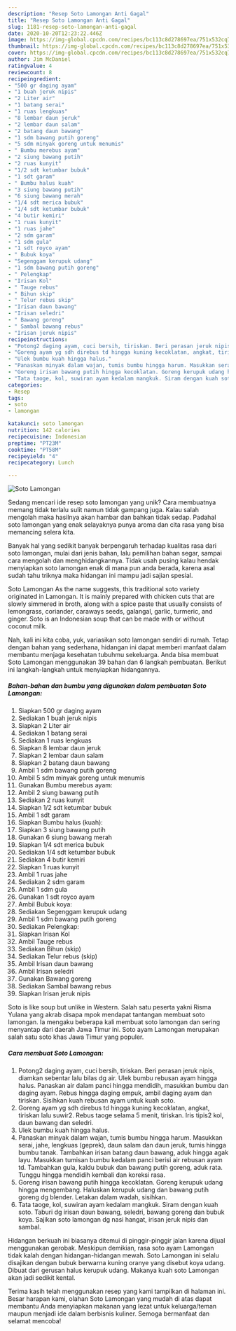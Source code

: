 ```yaml
---
description: "Resep Soto Lamongan Anti Gagal"
title: "Resep Soto Lamongan Anti Gagal"
slug: 1181-resep-soto-lamongan-anti-gagal
date: 2020-10-20T12:23:22.446Z
image: https://img-global.cpcdn.com/recipes/bc113c8d278697ea/751x532cq70/soto-lamongan-foto-resep-utama.jpg
thumbnail: https://img-global.cpcdn.com/recipes/bc113c8d278697ea/751x532cq70/soto-lamongan-foto-resep-utama.jpg
cover: https://img-global.cpcdn.com/recipes/bc113c8d278697ea/751x532cq70/soto-lamongan-foto-resep-utama.jpg
author: Jim McDaniel
ratingvalue: 4
reviewcount: 8
recipeingredient:
- "500 gr daging ayam"
- "1 buah jeruk nipis"
- "2 Liter air"
- "1 batang serai"
- "1 ruas lengkuas"
- "8 lembar daun jeruk"
- "2 lembar daun salam"
- "2 batang daun bawang"
- "1 sdm bawang putih goreng"
- "5 sdm minyak goreng untuk menumis"
- " Bumbu merebus ayam"
- "2 siung bawang putih"
- "2 ruas kunyit"
- "1/2 sdt ketumbar bubuk"
- "1 sdt garam"
- " Bumbu halus kuah"
- "3 siung bawang putih"
- "6 siung bawang merah"
- "1/4 sdt merica bubuk"
- "1/4 sdt ketumbar bubuk"
- "4 butir kemiri"
- "1 ruas kunyit"
- "1 ruas jahe"
- "2 sdm garam"
- "1 sdm gula"
- "1 sdt royco ayam"
- " Bubuk koya"
- "Segenggam kerupuk udang"
- "1 sdm bawang putih goreng"
- " Pelengkap"
- "Irisan Kol"
- " Tauge rebus"
- " Bihun skip"
- " Telur rebus skip"
- "Irisan daun bawang"
- "Irisan seledri"
- " Bawang goreng"
- " Sambal bawang rebus"
- "Irisan jeruk nipis"
recipeinstructions:
- "Potong2 daging ayam, cuci bersih, tiriskan. Beri perasan jeruk nipis, diamkan sebentar lalu bilas dg air. Ulek bumbu rebusan ayam hingga halus. Panaskan air dalam panci hingga mendidih, masukkan bumbu dan daging ayam. Rebus hingga daging empuk, ambil daging ayam dan tiriskan. Sisihkan kuah rebusan ayam untuk kuah soto."
- "Goreng ayam yg sdh direbus td hingga kuning kecoklatan, angkat, tiriskan lalu suwir2. Rebus taoge selama 5 menit, tiriskan. Iris tipis2 kol, daun bawang dan seledri."
- "Ulek bumbu kuah hingga halus."
- "Panaskan minyak dalam wajan, tumis bumbu hingga harum. Masukkan serai, jahe, lengkuas (geprek), daun salam dan daun jeruk, tumis hingga bumbu tanak. Tambahkan irisan batang daun bawang, aduk hingga agak layu. Masukkan tumisan bumbu kedalam panci berisi air rebusan ayam td. Tambahkan gula, kaldu bubuk dan bawang putih goreng, aduk rata. Tunggu hingga mendidih kembali dan koreksi rasa."
- "Goreng irisan bawang putih hingga kecoklatan. Goreng kerupuk udang hingga mengembang. Haluskan kerupuk udang dan bawang putih goreng dg blender. Letakan dalam wadah, sisihkan."
- "Tata taoge, kol, suwiran ayam kedalam mangkuk. Siram dengan kuah soto. Taburi dg irisan daun bawang, seledri, bawang goreng dan bubuk koya. Sajikan soto lamongan dg nasi hangat, irisan jeruk nipis dan sambal."
categories:
- Resep
tags:
- soto
- lamongan

katakunci: soto lamongan 
nutrition: 142 calories
recipecuisine: Indonesian
preptime: "PT23M"
cooktime: "PT58M"
recipeyield: "4"
recipecategory: Lunch

---
```



![Soto Lamongan](https://img-global.cpcdn.com/recipes/bc113c8d278697ea/751x532cq70/soto-lamongan-foto-resep-utama.jpg)

Sedang mencari ide resep soto lamongan yang unik? Cara membuatnya memang tidak terlalu sulit namun tidak gampang juga. Kalau salah mengolah maka hasilnya akan hambar dan bahkan tidak sedap. Padahal soto lamongan yang enak selayaknya punya aroma dan cita rasa yang bisa memancing selera kita.

Banyak hal yang sedikit banyak berpengaruh terhadap kualitas rasa dari soto lamongan, mulai dari jenis bahan, lalu pemilihan bahan segar, sampai cara mengolah dan menghidangkannya. Tidak usah pusing kalau hendak menyiapkan soto lamongan enak di mana pun anda berada, karena asal sudah tahu triknya maka hidangan ini mampu jadi sajian spesial.

Soto Lamongan As the name suggests, this traditional soto variety originated in Lamongan. It is mainly prepared with chicken cuts that are slowly simmered in broth, along with a spice paste that usually consists of lemongrass, coriander, caraways seeds, galangal, garlic, turmeric, and ginger. Soto is an Indonesian soup that can be made with or without coconut milk.


Nah, kali ini kita coba, yuk, variasikan soto lamongan sendiri di rumah. Tetap dengan bahan yang sederhana, hidangan ini dapat memberi manfaat dalam membantu menjaga kesehatan tubuhmu sekeluarga. Anda bisa membuat Soto Lamongan menggunakan 39 bahan dan 6 langkah pembuatan. Berikut ini langkah-langkah untuk menyiapkan hidangannya.

<!--inarticleads1-->

##### Bahan-bahan dan bumbu yang digunakan dalam pembuatan Soto Lamongan:

1. Siapkan 500 gr daging ayam
1. Sediakan 1 buah jeruk nipis
1. Siapkan 2 Liter air
1. Sediakan 1 batang serai
1. Sediakan 1 ruas lengkuas
1. Siapkan 8 lembar daun jeruk
1. Siapkan 2 lembar daun salam
1. Siapkan 2 batang daun bawang
1. Ambil 1 sdm bawang putih goreng
1. Ambil 5 sdm minyak goreng untuk menumis
1. Gunakan  Bumbu merebus ayam:
1. Ambil 2 siung bawang putih
1. Sediakan 2 ruas kunyit
1. Siapkan 1/2 sdt ketumbar bubuk
1. Ambil 1 sdt garam
1. Siapkan  Bumbu halus (kuah):
1. Siapkan 3 siung bawang putih
1. Gunakan 6 siung bawang merah
1. Siapkan 1/4 sdt merica bubuk
1. Sediakan 1/4 sdt ketumbar bubuk
1. Sediakan 4 butir kemiri
1. Siapkan 1 ruas kunyit
1. Ambil 1 ruas jahe
1. Sediakan 2 sdm garam
1. Ambil 1 sdm gula
1. Gunakan 1 sdt royco ayam
1. Ambil  Bubuk koya:
1. Sediakan Segenggam kerupuk udang
1. Ambil 1 sdm bawang putih goreng
1. Sediakan  Pelengkap:
1. Siapkan Irisan Kol
1. Ambil  Tauge rebus
1. Sediakan  Bihun (skip)
1. Sediakan  Telur rebus (skip)
1. Ambil Irisan daun bawang
1. Ambil Irisan seledri
1. Gunakan  Bawang goreng
1. Sediakan  Sambal bawang rebus
1. Siapkan Irisan jeruk nipis


Soto is like soup but unlike in Western. Salah satu peserta yakni Risma Yulana yang akrab disapa mpok mendapat tantangan membuat soto lamongan. Ia mengaku beberapa kali membuat soto lamongan dan sering menyantap dari daerah Jawa Timur ini. Soto ayam Lamongan merupakan salah satu soto khas Jawa Timur yang populer. 

<!--inarticleads2-->

##### Cara membuat Soto Lamongan:

1. Potong2 daging ayam, cuci bersih, tiriskan. Beri perasan jeruk nipis, diamkan sebentar lalu bilas dg air. Ulek bumbu rebusan ayam hingga halus. Panaskan air dalam panci hingga mendidih, masukkan bumbu dan daging ayam. Rebus hingga daging empuk, ambil daging ayam dan tiriskan. Sisihkan kuah rebusan ayam untuk kuah soto.
1. Goreng ayam yg sdh direbus td hingga kuning kecoklatan, angkat, tiriskan lalu suwir2. Rebus taoge selama 5 menit, tiriskan. Iris tipis2 kol, daun bawang dan seledri.
1. Ulek bumbu kuah hingga halus.
1. Panaskan minyak dalam wajan, tumis bumbu hingga harum. Masukkan serai, jahe, lengkuas (geprek), daun salam dan daun jeruk, tumis hingga bumbu tanak. Tambahkan irisan batang daun bawang, aduk hingga agak layu. Masukkan tumisan bumbu kedalam panci berisi air rebusan ayam td. Tambahkan gula, kaldu bubuk dan bawang putih goreng, aduk rata. Tunggu hingga mendidih kembali dan koreksi rasa.
1. Goreng irisan bawang putih hingga kecoklatan. Goreng kerupuk udang hingga mengembang. Haluskan kerupuk udang dan bawang putih goreng dg blender. Letakan dalam wadah, sisihkan.
1. Tata taoge, kol, suwiran ayam kedalam mangkuk. Siram dengan kuah soto. Taburi dg irisan daun bawang, seledri, bawang goreng dan bubuk koya. Sajikan soto lamongan dg nasi hangat, irisan jeruk nipis dan sambal.


Hidangan berkuah ini biasanya ditemui di pinggir-pinggir jalan karena dijual menggunakan gerobak. Meskipun demikian, rasa soto ayam Lamongan tidak kalah dengan hidangan-hidangan mewah. Soto Lamongan ini selalu disajikan dengan bubuk berwarna kuning oranye yang disebut koya udang. Dibuat dari gerusan halus kerupuk udang. Makanya kuah soto Lamongan akan jadi sedikit kental. 

Terima kasih telah menggunakan resep yang kami tampilkan di halaman ini. Besar harapan kami, olahan Soto Lamongan yang mudah di atas dapat membantu Anda menyiapkan makanan yang lezat untuk keluarga/teman maupun menjadi ide dalam berbisnis kuliner. Semoga bermanfaat dan selamat mencoba!
